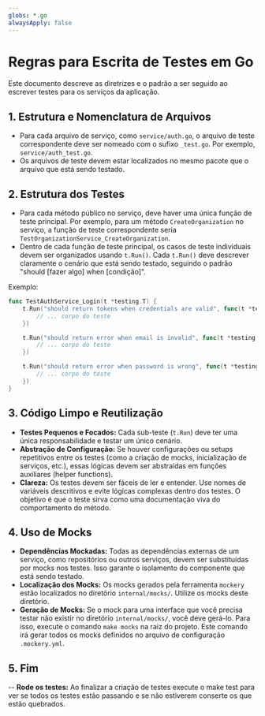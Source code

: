 ```yaml
---
globs: *.go
alwaysApply: false
---
```

# Regras para Escrita de Testes em Go

Este documento descreve as diretrizes e o padrão a ser seguido ao escrever testes para os serviços da aplicação.

## 1. Estrutura e Nomenclatura de Arquivos

- Para cada arquivo de serviço, como `service/auth.go`, o arquivo de teste correspondente deve ser nomeado com o sufixo `_test.go`. Por exemplo, `service/auth_test.go`.
- Os arquivos de teste devem estar localizados no mesmo pacote que o arquivo que está sendo testado.

## 2. Estrutura dos Testes

- Para cada método público no serviço, deve haver uma única função de teste principal. Por exemplo, para um método `CreateOrganization` no serviço, a função de teste correspondente seria `TestOrganizationService_CreateOrganization`.
- Dentro de cada função de teste principal, os casos de teste individuais devem ser organizados usando `t.Run()`. Cada `t.Run()` deve descrever claramente o cenário que está sendo testado, seguindo o padrão "should [fazer algo] when [condição]".

Exemplo:

```go
func TestAuthService_Login(t *testing.T) {
    t.Run("should return tokens when credentials are valid", func(t *testing.T) {
        // ... corpo do teste
    })

    t.Run("should return error when email is invalid", func(t *testing.T) {
        // ... corpo do teste
    })

    t.Run("should return error when password is wrong", func(t *testing.T) {
        // ... corpo do teste
    })
}
```

## 3. Código Limpo e Reutilização

- **Testes Pequenos e Focados:** Cada sub-teste (`t.Run`) deve ter uma única responsabilidade e testar um único cenário.
- **Abstração de Configuração:** Se houver configurações ou setups repetitivos entre os testes (como a criação de mocks, inicialização de serviços, etc.), essas lógicas devem ser abstraídas em funções auxiliares (helper functions).
- **Clareza:** Os testes devem ser fáceis de ler e entender. Use nomes de variáveis descritivos e evite lógicas complexas dentro dos testes. O objetivo é que o teste sirva como uma documentação viva do comportamento do método.

## 4. Uso de Mocks

- **Dependências Mockadas:** Todas as dependências externas de um serviço, como repositórios ou outros serviços, devem ser substituídas por mocks nos testes. Isso garante o isolamento do componente que está sendo testado.
- **Localização dos Mocks:** Os mocks gerados pela ferramenta `mockery` estão localizados no diretório `internal/mocks/`. Utilize os mocks deste diretório.
- **Geração de Mocks:** Se o mock para uma interface que você precisa testar não existir no diretório `internal/mocks/`, você deve gerá-lo. Para isso, execute o comando `make mocks` na raiz do projeto. Este comando irá gerar todos os mocks definidos no arquivo de configuração `.mockery.yml`.

## 5. Fim
-- **Rode os testes:** Ao finalizar a criação de testes execute o make test para ver se todos os testes estão passando e se não estiverem conserte os que estão quebrados.